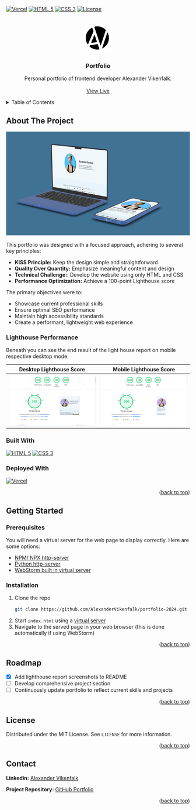 [![Vercel][vercel-shield]][vercel-url]
[![HTML 5][html5-shield]][html5-url]
[![CSS 3][css3-shield]][css3-url]
[![License][license-shield]][license-url]

<a id="readme-top"></a>

<!-- PROJECT LOGO -->
<br />
<div align="center">
  <a href="https://github.com/AlexanderVikenfalk/portfolio-2024">
    <img src="assets/images/readme/logo.png" alt="Logo" width="80" height="80">
  </a>

<h3 align="center">Portfolio</h3>

  <p align="center">
   Personal portfolio of frontend developer Alexander Vikenfalk.
    <br />
    <br />
    <a href="https://vikenfalk.com/">View Live</a>
  </p>
</div>



<!-- TABLE OF CONTENTS -->
<details>
  <summary>Table of Contents</summary>
  <ol>
    <li>
      <a href="#about-the-project">About The Project</a>
      <ul>
        <li><a href="#lighthouse-performance">Lighthouse Performance</a></li>
        <li><a href="#built-with">Built With</a></li>
        <li><a href="#deployed-with">Deployed With</a></li>
      </ul>
    </li>
    <li>
      <a href="#getting-started">Getting Started</a>
      <ul>
        <li><a href="#prerequisites">Prerequisites</a></li>
        <li><a href="#installation">Installation</a></li>
      </ul>
    </li>
    <li><a href="#roadmap">Roadmap</a></li>
    <li><a href="#license">License</a></li>
    <li><a href="#contact">Contact</a></li>
  </ol>
</details>



<!-- ABOUT THE PROJECT -->

## About The Project

<a href="https://vikenfalk.com/">
<img src="assets/images/readme/preview.png" alt="Portfolio mockups on desktop and smartphone devices ">
</a>

This portfolio was designed with a focused approach, adhering to several key principles:

* **KISS Principle:** Keep the design simple and straightforward
* **Quality Over Quantity:** Emphasize meaningful content and design
* **Technical Challenge:**: Develop the website using only HTML and CSS
* **Performance Optimization:** Achieve a 100-point Lighthouse score

The primary objectives were to:

* Showcase current professional skills
* Ensure optimal SEO performance
* Maintain high accessibility standards
* Create a performant, lightweight web experience

### Lighthouse Performance
Beneath you can see the end result of the light house report on mobile respective desktop mode.


|                   Desktop Lighthouse Score                   |                         Mobile Lighthouse Score                          |
|:------------------------------------------------------------:|:------------------------------------------------------------------------:|
| ![Lighthouse Desktop Score](./assets/images/readme/lighthouse_desktop.png) | ![Lighthouse Mobile Score](./assets/images/readme/lighthouse_mobile.png) |

### Built With

[![HTML 5][html5-shield]][html5-url]
[![CSS 3][css3-shield]][css3-url]

### Deployed With

[![Vercel][vercel-shield]][vercel-url]

<p align="right">(<a href="#readme-top">back to top</a>)</p>

## Getting Started

### Prerequisites

You will need a virtual server for the web page to display correctly. Here are some options:

* [NPM/ NPX http-server](https://www.npmjs.com/package/http-server)
* [Python http-server](https://developer.mozilla.org/en-US/docs/Learn/Common_questions/Tools_and_setup/set_up_a_local_testing_server#using_python)
* [WebStorm built in virtual server](https://www.jetbrains.com/help/webstorm/editing-html-files.html#ws_html_preview_output)

### Installation

1. Clone the repo
   ```sh
   git clone https://github.com/AlexanderVikenfalk/portfolio-2024.git
   ```
2. Start ```index.html``` using a <a href="#Prerequisites">virtual server</a>
3. Navigate to the served page in your web browser (this is done automatically if using
   WebStorm)

<p align="right">(<a href="#readme-top">back to top</a>)</p>

## Roadmap

- [x] Add lighthouse report screenshots to README
- [ ] Develop comprehensive project section
- [ ] Continuously update portfolio to reflect current skills and projects

<p align="right">(<a href="#readme-top">back to top</a>)</p>

## License

Distributed under the MIT License. See `LICENSE` for more information.

<p align="right">(<a href="#readme-top">back to top</a>)</p>

## Contact

**Linkedin:** [Alexander Vikenfalk](https://www.linkedin.com/in/alexander-vikenfalk/)

**Project Repository:** [GitHub Portfolio](https://github.com/AlexanderVikenfalk/portfolio-2024)


<p align="right">(<a href="#readme-top">back to top</a>)</p>


[license-shield]: https://img.shields.io/github/license/AlexanderVikenfalk/portfolio-2024.svg?style=for-the-badge

[license-url]: https://github.com/AlexanderVikenfalk/portfolio-2024/blob/main/LICENSE

[html5-url]: https://www.w3.org/html/

[html5-shield]: https://img.shields.io/badge/html5-%23E34F26.svg?style=for-the-badge&logo=html5&logoColor=white

[css3-url]: https://www.w3.org/Style/CSS/Overview.en.html

[css3-shield]: https://img.shields.io/badge/css3-%231572B6.svg?style=for-the-badge&logo=css3&logoColor=white

[vercel-url]: https://www.vercel.com

[vercel-shield]: https://deploy-badge.vercel.app/vercel/portfolio-2024-five-lime?style=for-the-badge


